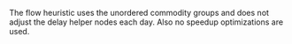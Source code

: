 The flow heuristic uses the unordered commodity groups and does not
adjust the delay helper nodes each day. Also no speedup optimizations
are used.
